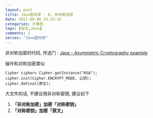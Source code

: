 ```yaml
---
layout: post
title: Java密码学 - 8. 非对称加密
date: 2017-08-06 23:25:32
categories: 计算机
tags: [安全,Java] 
comments: 1
series: "Java密码学"
---
```


﻿非对称加密的代码, 传送门 : [Java – Asymmetric Cryptography example](https://www.mkyong.com/java/java-asymmetric-cryptography-example/)

操作和对称加密类似

```
Cipher cipher= Cipher.getInstance("RSA");
cipher.init(Cipher.ENCRYPT_MODE, 公钥);
cipher.doFinal(原文);
```

大文件的话, 不建议用非对称密钥, 建议如下  

1. **「非对称加密」**加密**「对称密钥」**
2. **「对称密钥」**加密**「原文」** 